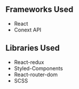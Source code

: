 ## Frameworks Used

* React
* Conext API

## Libraries Used

* React-redux
* Styled-Components
* React-router-dom
* SCSS
